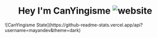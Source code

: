 <h1 align="center">Hey I'm CanYingisme <img src="https://img.shields.io/badge/Language-Java-orange" alt="website"/></h1>
![CanYingisme State](https://github-readme-stats.vercel.app/api?username=mayandev&theme=dark)
<!--
**CanYingisme-Git/CanYingisme-Git** is a ✨ _special_ ✨ repository because its `README.md` (this file) appears on your GitHub profile.

Here are some ideas to get you started:

- 🔭 I’m currently working on ...
- 🌱 I’m currently learning ...
- 👯 I’m looking to collaborate on ...
- 🤔 I’m looking for help with ...
- 💬 Ask me about ...
- 📫 How to reach me: ...
- 😄 Pronouns: ...
- ⚡ Fun fact: ...
-->
